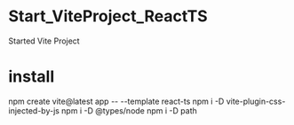 # Start_ViteProject_ReactTS
 Started Vite Project

# install
npm create vite@latest app -- --template react-ts
npm i -D vite-plugin-css-injected-by-js
npm i -D @types/node
npm i -D path